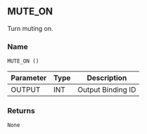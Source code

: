 ## MUTE\_ON

Turn muting on.


### Name

`MUTE_ON ()`


| Parameter | Type | Description       |
| --------- | ---- | ----------------- |
| OUTPUT    | INT  | Output Binding ID |


### Returns

`None`